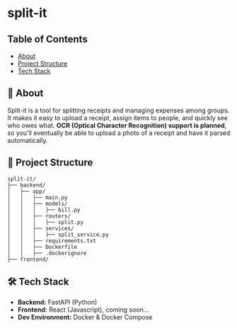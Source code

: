 # split-it

## Table of Contents

- [About](#-about)
- [Project Structure](#-project-structure)
- [Tech Stack](#-tech-stack)

## 🤔 About

Split-it is a tool for splitting receipts and managing expenses among groups. It makes it easy to upload a receipt, assign items to people, and quickly see who owes what. **OCR (Optical Character Recognition) support is planned**, so you'll eventually be able to upload a photo of a receipt and have it parsed automatically.

## 🧱 Project Structure

```
split-it/
├── backend/
│   ├── app/
│   │   ├── main.py
│   │   ├── models/
│   │   │   ├── bill.py
│   │   ├── routers/
│   │   │   ├── split.py
│   │   ├── services/
│   │   │   ├── split_service.py
│   │   ├── requirements.txt
│   │   ├── Dockerfile
│   │   ├── .dockerignore
├── frontend/
```

## 🛠️ Tech Stack

- **Backend:** FastAPI (Python)
- **Frontend:** React (Javascript), coming soon...
- **Dev Environment:** Docker & Docker Compose